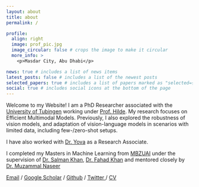 ```yaml
---
layout: about
title: about
permalink: /

profile:
  align: right
  image: prof_pic.jpg
  image_circular: false # crops the image to make it circular
  more_info: >
    <p>Masdar City, Abu Dhabi</p>

news: true # includes a list of news items
latest_posts: false # includes a list of the newest posts
selected_papers: true # includes a list of papers marked as "selected={true}"
social: true # includes social icons at the bottom of the page
---
```



Welcome to my Website! I am a PhD Researcher associated with the [University of Tubingen](https://uni-tuebingen.de/) working under [Prof. Hilde](https://hildekuehne.github.io/). My research focuses on Efficient Multimodal Models. Previously, I also explored the robustness of vision models, and adaptation of vision-language models in scenarios with limited data, including few-/zero-shot setups.

I have also worked with [Dr. Yova](https://yovakem.github.io/) as a Research Associate.

I completed my Masters in Machine Learning from [MBZUAI](https://mbzuai.ac.ae/) under the supervision of [Dr. Salman Khan](https://salman-h-khan.github.io/), [Dr. Fahad Khan](https://sites.google.com/view/fahadkhans/home?pli=1&authuser=1) and mentored closely by [Dr. Muzammal Naseer](https://muzammal-naseer.netlify.app/)




 <a href="mailto:muhammad.huzaifa@mbzuai.ac.ae">Email</a>  /  <a href="https://scholar.google.com/citations?user=V7hTDxQAAAAJ&hl=en">Google Scholar</a>  /  <a href="https://github.com/Muhammad-Huzaifaa">Github</a>  /  <a href="https://twitter.com/huzaifa2k50">Twitter </a>  /  <a href="https://huzaifa1090.github.io/assets/pdf/Resume__.pdf">CV</a> 
